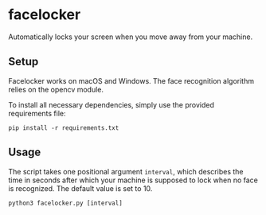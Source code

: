 # facelocker
Automatically locks your screen when you move away from your machine.

## Setup
Facelocker works on macOS and Windows. The face recognition algorithm relies on the opencv module. 

To install all necessary dependencies, simply use the provided requirements file: 

`pip install -r requirements.txt`


## Usage
The script takes one positional argument `interval`, which describes the time in seconds after which your machine is supposed to lock when no face is recognized. The default value is set to 10.

`python3 facelocker.py [interval]`
